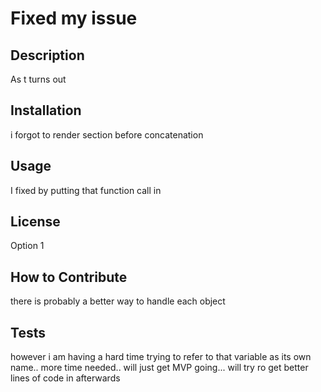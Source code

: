 # Fixed my issue

## Description

As t turns out 

## Installation

i forgot to render section before concatenation

## Usage

I fixed by putting that function call in

## License

Option 1

## How to Contribute

there is probably a better way to handle each object

## Tests

however i am having a hard time trying to refer to that variable as its own name.. more time needed.. will just get MVP going... will try ro get better lines of code in afterwards

